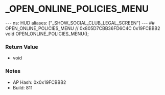 # _OPEN_ONLINE_POLICIES_MENU

--- ns: HUD aliases: ["_SHOW_SOCIAL_CLUB_LEGAL_SCREEN"] --- ## OPEN_ONLINE_POLICIES_MENU  // 0x805D7CBB36FD6C4C 0x19FCBBB2 void OPEN_ONLINE_POLICIES_MENU();

### Return Value
* void

### Notes
* AP Hash: 0x0x19FCBBB2
* Build: 811

